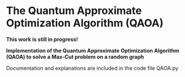 # The Quantum Approximate Optimization Algorithm (QAOA)

**This work is still in progress!**

**Implementation of the Quantum Approximate Optimization Algorithm (QAOA) to solve a Max-Cut problem on a random graph**

Documentation and explanations are included in the code file QAOA.py
